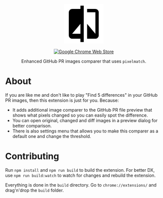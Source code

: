 <p align="center">
  <img src="build/icons/128x128.png" />
</p>

<div align="center">
  
  [![Google Chrome Web Store](https://img.shields.io/chrome-web-store/v/fdbkbdjkkjlceenjnkdopiiibkhlknlm?label=GitHub%20PR%20images%20comparer&style=flat-square)](https://chrome.google.com/webstore/detail/github-pr-images-comparer/fdbkbdjkkjlceenjnkdopiiibkhlknlm)

</div>

<p align="center">Enhanced GitHub PR images comparer that uses <code>pixelmatch</code>.</p>

# About

If you are like me and don't like to play "Find 5 differences" in your GitHub PR images, then this extension is just for you. Because: 
- It adds additional image comparer to the GitHub PR file preview that shows what pixels changed so you can easily spot the difference.
- You can open original, changed and diff images in a preview dialog for better comparison.
- There is also settings menu that allows you to make this comparer as a default one and change the threshold.

# Contributing

Run `npm install` and `npm run build` to build the extension. 
For better DX, use `npm run build:watch` to watch for changes and rebuild the extension.

Everything is done in the `build` directory. Go to `chrome://extensions/` and drag'n'drop the `build` folder.
